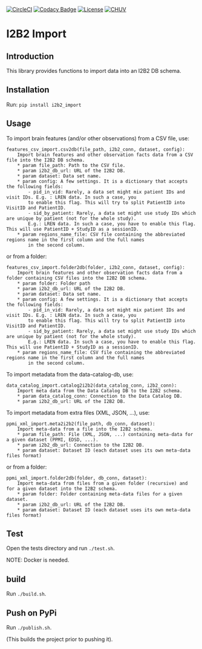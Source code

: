 [![CircleCI](https://circleci.com/gh/LREN-CHUV/i2b2-import.svg?style=svg)](https://circleci.com/gh/LREN-CHUV/i2b2-import)
[![Codacy Badge](https://api.codacy.com/project/badge/Grade/850854199e9c4fbca8386a10bf1c4867)](https://www.codacy.com/app/mirco-nasuti/i2b2-import?utm_source=github.com&amp;utm_medium=referral&amp;utm_content=LREN-CHUV/i2b2-import&amp;utm_campaign=Badge_Grade)
[![License](https://img.shields.io/badge/license-Apache--2.0-blue.svg)](https://github.com/LREN-CHUV/i2b2-import/blob/master/LICENSE) [![CHUV](https://img.shields.io/badge/CHUV-LREN-AF4C64.svg)](https://www.unil.ch/lren/en/home.html)


# I2B2 Import


## Introduction

This library provides functions to import data into an I2B2 DB schema.


## Installation

Run: `pip install i2b2_import`


## Usage

To import brain features (and/or other observations) from a CSV file, use:
```
features_csv_import.csv2db(file_path, i2b2_conn, dataset, config):
    Import brain features and other observation facts data from a CSV file into the I2B2 DB schema.
    * param file_path: Path to the CSV file.
    * param i2b2_db_url: URL of the I2B2 DB.
    * param dataset: Data set name.
    * param config: A few settings. It is a dictionary that accepts the following fields:
        - pid_in_vid: Rarely, a data set might mix patient IDs and visit IDs. E.g. : LREN data. In such a case, you
        to enable this flag. This will try to split PatientID into VisitID and PatientID.
        - sid_by_patient: Rarely, a data set might use study IDs which are unique by patient (not for the whole study).
        E.g.: LREN data. In such a case, you have to enable this flag. This will use PatientID + StudyID as a sessionID.
    * param regions_name_file: CSV file containing the abbreviated regions name in the first column and the full names
        in the second column.
```

or from a folder:

```
features_csv_import.folder2db(folder, i2b2_conn, dataset, config):
    Import brain features and other observation facts data from a folder containing CSV files into the I2B2 DB schema.
    * param folder: Folder path
    * param i2b2_db_url: URL of the I2B2 DB.
    * param dataset: Data set name.
    * param config: A few settings. It is a dictionary that accepts the following fields:
        - pid_in_vid: Rarely, a data set might mix patient IDs and visit IDs. E.g. : LREN data. In such a case, you
        to enable this flag. This will try to split PatientID into VisitID and PatientID.
        - sid_by_patient: Rarely, a data set might use study IDs which are unique by patient (not for the whole study).
        E.g.: LREN data. In such a case, you have to enable this flag. This will use PatientID + StudyID as a sessionID.
    * param regions_name_file: CSV file containing the abbreviated regions name in the first column and the full names
        in the second column.
```

To import metadata from the data-catalog-db, use:
```
data_catalog_import.catalog2i2b2(data_catalog_conn, i2b2_conn):
    Import meta data from the Data Catalog DB to the I2B2 schema.
    * param data_catalog_conn: Connection to the Data Catalog DB.
    * param i2b2_db_url: URL of the I2B2 DB.
```

To import metadata from extra files (XML, JSON, ...), use:
```
ppmi_xml_import.meta2i2b2(file_path, db_conn, dataset):
    Import meta-data from a file into the I2B2 schema.
    * param file_path: File (XML, JSON, ...) containing meta-data for a given dataset (PPMI, EDSD, ...).
    * param i2b2_db_url: Connection to the I2B2 DB.
    * param dataset: Dataset ID (each dataset uses its own meta-data files format)
```

or from a folder:

```
ppmi_xml_import.folder2db(folder, db_conn, dataset):
    Import meta-data from files from a given folder (recursive) and for a given dataset into the I2B2 schema.
    * param folder: Folder containing meta-data files for a given dataset.
    * param i2b2_db_url: URL of the I2B2 DB.
    * param dataset: Dataset ID (each dataset uses its own meta-data files format)
```


## Test

Open the tests directory and run `./test.sh`.

NOTE: Docker is needed.


## build

Run `./build.sh`.


## Push on PyPi

Run `./publish.sh`.

(This builds the project prior to pushing it).
